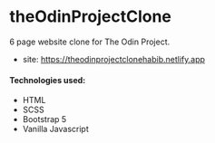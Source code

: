 # theOdinProjectClone
6 page website clone for The Odin Project.
- site: https://theodinprojectclonehabib.netlify.app

#### Technologies used:
- HTML
- SCSS
- Bootstrap 5
- Vanilla Javascript
